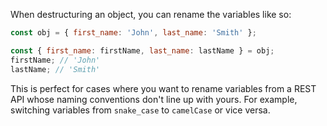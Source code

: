 When destructuring an object, you can rename the variables like so:

```javascript
const obj = { first_name: 'John', last_name: 'Smith' };

const { first_name: firstName, last_name: lastName } = obj;
firstName; // 'John'
lastName; // 'Smith'
```

This is perfect for cases where you want to rename variables from a REST API whose naming conventions don't line up with yours.
For example, switching variables from `snake_case` to `camelCase` or vice versa.